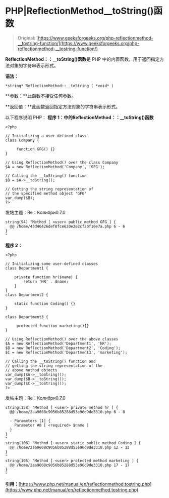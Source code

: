 # PHP|ReflectionMethod__toString()函数

> Original: [https://www.geeksforgeeks.org/php-reflectionmethod-__tostring-function/](https://www.geeksforgeeks.org/php-reflectionmethod-__tostring-function/)

**ReflectionMethod：：__toString()函数**是 PHP 中的内置函数，用于返回指定方法对象的字符串表示形式。

**语法：**

```
*string* ReflectionMethod::__toString ( *void* )
```

**参数：**此函数不接受任何参数。

**返回值：**此函数返回指定方法对象的字符串表示形式。

以下程序说明 PHP：
**程序 1：**中的**ReflectionMethod：：__toString()函数**

```
<?php

// Initializing a user-defined class
class Company {

     function GFG() {}
}

// Using ReflectionMethod() over the class Company
$A = new ReflectionMethod('Company', 'GFG');

// Calling the __toString() function
$B = $A->__toString();

// Getting the string representation of 
// the specified method object 'GFG'
var_dump($B);
?>
```

发帖主题：Re：Колибри0.7.0

```
string(94) "Method [ <user> public method GFG ] {
  @@ /home/43d46426def0fce620e2e2cf2bf10e7a.php 6 - 6
}
"

```

**程序 2：**

```
<?php

// Initializing some user-defined classes
class Department1 {

    private function hr($name) {
        return 'HR' . $name;
    }
}
class Department2 {

    static function Coding() {}
}

class Department3 {

     protected function marketing(){}
}

// Using ReflectionMethod() over the above classes
$A = new ReflectionMethod('Department1', 'hR');
$B = new ReflectionMethod('Department2', 'Coding');
$C = new ReflectionMethod('Department3', 'marketing');

// Calling the __toString() function and 
// getting the string representation of the
// above method objects
var_dump($A->__toString());
var_dump($B->__toString());
var_dump($C->__toString());
?>
```

发帖主题：Re：Колибри0.7.0

```
string(158) "Method [ <user> private method hr ] {
  @@ /home/2aa9608c9056b85288d53e96d9de3310.php 6 - 8

  - Parameters [1] {
    Parameter #0 [ <required> $name ]
  }
}
"
string(106) "Method [ <user> static public method Coding ] {
  @@ /home/2aa9608c9056b85288d53e96d9de3310.php 12 - 12
}
"
string(105) "Method [ <user> protected method marketing ] {
  @@ /home/2aa9608c9056b85288d53e96d9de3310.php 17 - 17
}
"

```

**引用：**[https://www.php.net/manual/en/reflectionmethod.tostring.php](https://www.php.net/manual/en/reflectionmethod.tostring.php)